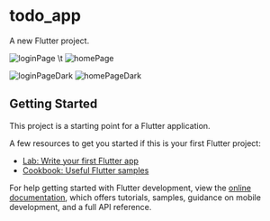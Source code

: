 # todo_app

A new Flutter project.

![loginPage](https://github.com/sevdeaydiin/todo/assets/74006598/0988eaac-a69e-4212-ac16-a814c4cf3701)        \t                    ![homePage](https://github.com/sevdeaydiin/todo/assets/74006598/576191d5-6b1e-41c8-b96b-7a68bb19635e)

![loginPageDark](https://github.com/sevdeaydiin/todo/assets/74006598/d4024760-2b3f-4f72-9dc6-76464aa9d90e)                        ![homePageDark](https://github.com/sevdeaydiin/todo/assets/74006598/63ba1ee5-550c-4c65-af29-e30e8b59de47)



## Getting Started

This project is a starting point for a Flutter application.

A few resources to get you started if this is your first Flutter project:

- [Lab: Write your first Flutter app](https://docs.flutter.dev/get-started/codelab)
- [Cookbook: Useful Flutter samples](https://docs.flutter.dev/cookbook)

For help getting started with Flutter development, view the
[online documentation](https://docs.flutter.dev/), which offers tutorials,
samples, guidance on mobile development, and a full API reference.
